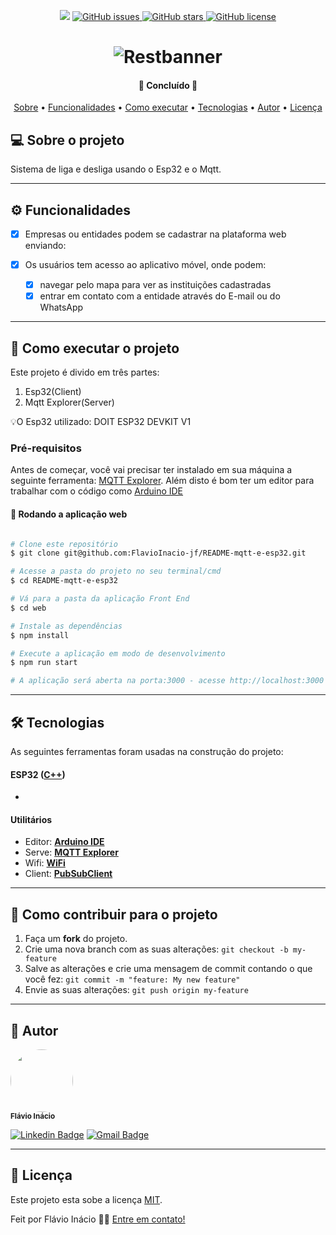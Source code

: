  <p align="center">
	
  <img src="https://img.shields.io/static/v1?label=C++&message=100%&color=8892BF&style=<STYLE>&logo=<LOGO>">
  
  <a href="https://github.com/FlavioInacio-jf/site-rest/issues">
    <img alt="GitHub issues" src="https://img.shields.io/github/issues/FlavioInacio-jf/mqtt-e-esp32">
  </a>
  
  <a href="https://github.com/FlavioInacio-jf/site-rest/stargazers">
    <img alt="GitHub stars" src="https://img.shields.io/github/stars/FlavioInacio-jf/mqtt-e-esp32">
  </a>
  
  <a href="https://github.com/FlavioInacio-jf/site-rest/blob/master/LICENSE">
   <img alt="GitHub license" src="https://img.shields.io/github/license/FlavioInacio-jf/mqtt-e-esp32">
  </a>
  
</p>
<h1 align="center">
    <img alt="Restbanner" title="#Banner Rest" src="screenshot.png" />
</h1>

<h4 align="center"> 
	🚧 Concluído  🚧
</h4>

<p align="center">
 <a href="#-sobre-o-projeto">Sobre</a> •
 <a href="#-funcionalidades">Funcionalidades</a> •
 <a href="#-como-executar-o-projeto">Como executar</a> • 
 <a href="#-tecnologias">Tecnologias</a> • 
 <a href="#-autor">Autor</a> • 
 <a href="#user-content--licença">Licença</a>
</p>


## 💻 Sobre o projeto

Sistema de liga e desliga usando o Esp32 e o Mqtt.

---

## ⚙️ Funcionalidades

- [x] Empresas ou entidades podem se cadastrar na plataforma web enviando:
 
- [x] Os usuários tem acesso ao aplicativo móvel, onde podem:
  - [x] navegar pelo mapa para ver as instituições cadastradas
  - [x] entrar em contato com a entidade através do E-mail ou do WhatsApp

---

## 🚀 Como executar o projeto

Este projeto é divido em três partes:
1. Esp32(Client)
2. Mqtt Explorer(Server)

💡O Esp32 utilizado: DOIT ESP32 DEVKIT V1

### Pré-requisitos

Antes de começar, você vai precisar ter instalado em sua máquina a seguinte ferramenta:
[MQTT Explorer](http://mqtt-explorer.com/). 
Além disto é bom ter um editor para trabalhar com o código como [Arduino IDE](https://www.arduino.cc/en/main/software)


#### 🧭 Rodando a aplicação web

```bash

# Clone este repositório
$ git clone git@github.com:FlavioInacio-jf/README-mqtt-e-esp32.git

# Acesse a pasta do projeto no seu terminal/cmd
$ cd README-mqtt-e-esp32

# Vá para a pasta da aplicação Front End
$ cd web

# Instale as dependências
$ npm install

# Execute a aplicação em modo de desenvolvimento
$ npm run start

# A aplicação será aberta na porta:3000 - acesse http://localhost:3000

```

---

## 🛠 Tecnologias

As seguintes ferramentas foram usadas na construção do projeto:


#### **ESP32**  ([C++](https://nodejs.org/en/))

-  

#### [](https://github.com/tgmarinho/Ecoleta#utilit%C3%A1rios)**Utilitários**

-   Editor:  **[Arduino IDE](https://www.arduino.cc/en/main/software)**
-   Serve:  **[MQTT Explorer](http://mqtt-explorer.com/)**
-   Wifi:  **[WiFi](https://www.arduino.cc/en/Reference/WiFi)**
-   Client:  **[PubSubClient](https://github.com/knolleary/pubsubclient)**


---
## 💪 Como contribuir para o projeto

1. Faça um **fork** do projeto.
2. Crie uma nova branch com as suas alterações: `git checkout -b my-feature`
3. Salve as alterações e crie uma mensagem de commit contando o que você fez: `git commit -m "feature: My new feature"`
4. Envie as suas alterações: `git push origin my-feature`

---

## 🦸 Autor
 <img style="border-radius: 50%;" src="https://i.ibb.co/B26fQkK/capture-Fl-vio-In-cio.jpg" width="100px;" alt=""/>
 <br />
 <sub><b>Flávio Inácio</b></sub>
 <br />

[![Linkedin Badge](https://img.shields.io/badge/-Flávio-blue?style=flat-square&logo=Linkedin&logoColor=white&link=https://www.linkedin.com/in/fl%C3%A1vio-in%C3%A1cio/)](https://www.linkedin.com/in/fl%C3%A1vio-in%C3%A1cio/) 
[![Gmail Badge](https://img.shields.io/badge/-jflavioinacio22@gmail.com-c14438?style=flat-square&logo=Gmail&logoColor=white&link=mailto:jflavioinacio@gmail.com)](mailto:jflavioinacio22@gmail.com)

---

## 📝 Licença

Este projeto esta sobe a licença [MIT](./LICENSE).

Feit por Flávio Inácio 👋🏽 [Entre em contato!](https://www.linkedin.com/in/fl%C3%A1vio-in%C3%A1cio/)


